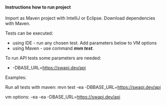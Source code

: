 #### Instructions how to run project

Import as Maven project with IntelliJ or Eclipse. Download dependencies with Maven.

Tests can be executed:
+ using IDE - run any chosen test. Add parameters below to VM options
+ using Maven - use command ***mvn test***.

To run API tests some parameters are needed:
+ -DBASE_URL=https://swapi.dev/api

Examples:

Run all tests with maven:
mvn test -ea -DBBASE_URL=https://swapi.dev/api

vm options:
-ea -ea -DBASE_URL=https://swapi.dev/api